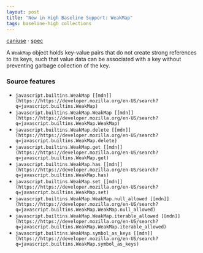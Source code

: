 ```yaml
---
layout: post
title: "New in High Baseline Support: WeakMap"
tags: baseline-high collections
---
```


[caniuse](https://caniuse.com/?search=weakmap) · [spec](https://tc39.es/ecma262/multipage/keyed-collections.html#sec-weakmap-objects)

A `WeakMap` object holds key-value pairs that do not create strong references to its keys, such that value data can be associated with a key without preventing garbage collection of the key.

### Source features

- ``javascript.builtins.WeakMap [[mdn]](https://https://developer.mozilla.org/en-US/search?q=javascript.builtins.WeakMap)``
- ``javascript.builtins.WeakMap.WeakMap [[mdn]](https://https://developer.mozilla.org/en-US/search?q=javascript.builtins.WeakMap.WeakMap)``
- ``javascript.builtins.WeakMap.delete [[mdn]](https://https://developer.mozilla.org/en-US/search?q=javascript.builtins.WeakMap.delete)``
- ``javascript.builtins.WeakMap.get [[mdn]](https://https://developer.mozilla.org/en-US/search?q=javascript.builtins.WeakMap.get)``
- ``javascript.builtins.WeakMap.has [[mdn]](https://https://developer.mozilla.org/en-US/search?q=javascript.builtins.WeakMap.has)``
- ``javascript.builtins.WeakMap.set [[mdn]](https://https://developer.mozilla.org/en-US/search?q=javascript.builtins.WeakMap.set)``
- ``javascript.builtins.WeakMap.WeakMap.null_allowed [[mdn]](https://https://developer.mozilla.org/en-US/search?q=javascript.builtins.WeakMap.WeakMap.null_allowed)``
- ``javascript.builtins.WeakMap.WeakMap.iterable_allowed [[mdn]](https://https://developer.mozilla.org/en-US/search?q=javascript.builtins.WeakMap.WeakMap.iterable_allowed)``
- ``javascript.builtins.WeakMap.symbol_as_keys [[mdn]](https://https://developer.mozilla.org/en-US/search?q=javascript.builtins.WeakMap.symbol_as_keys)``
